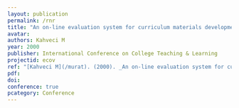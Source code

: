 ```yaml
---
layout: publication
permalink: /rnr
title: "An on-line evaluation system for curriculum materials development"
avatar:
authors: Kahveci M
year: 2000
publisher: International Conference on College Teaching & Learning
projectid: ecov
ref: "[Kahveci M](/murat). (2000). _An on-line evaluation system for curriculum materials development_. Paper presented at the International Conference on College Teaching & Learning. Jacksonville, Florida, USA. April 12 - 15, 2000."
pdf:
doi:
conference: true
pcategory: Conference
---
```

